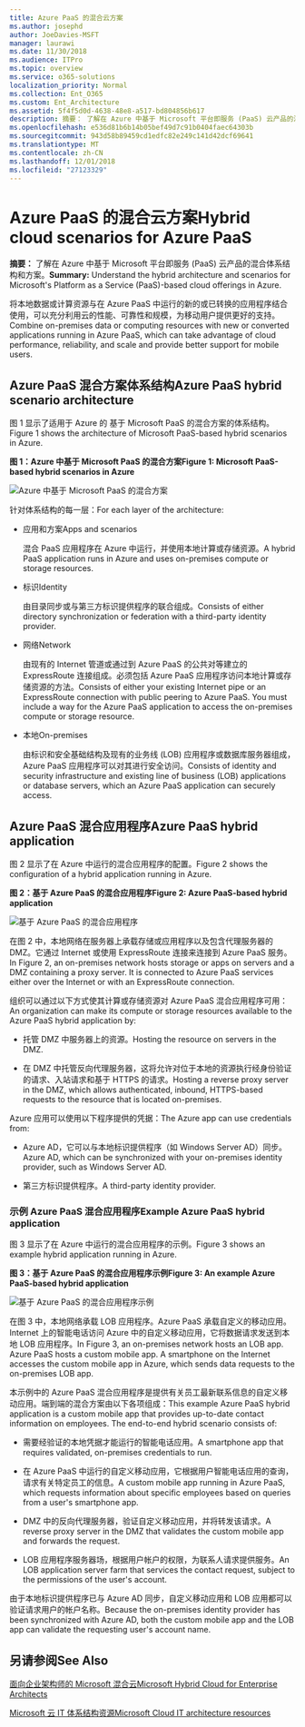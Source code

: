 ```yaml
---
title: Azure PaaS 的混合云方案
ms.author: josephd
author: JoeDavies-MSFT
manager: laurawi
ms.date: 11/30/2018
ms.audience: ITPro
ms.topic: overview
ms.service: o365-solutions
localization_priority: Normal
ms.collection: Ent_O365
ms.custom: Ent_Architecture
ms.assetid: 5f4f5d0d-4638-48e8-a517-bd804856b617
description: 摘要： 了解在 Azure 中基于 Microsoft 平台即服务 (PaaS) 云产品的混合体系结构和方案。
ms.openlocfilehash: e536d81b6b14b05bef49d7c91b0404faec64303b
ms.sourcegitcommit: 943d58b89459cd1edfc82e249c141d42dcf69641
ms.translationtype: MT
ms.contentlocale: zh-CN
ms.lasthandoff: 12/01/2018
ms.locfileid: "27123329"
---
```

# <a name="hybrid-cloud-scenarios-for-azure-paas"></a><span data-ttu-id="da31a-103">Azure PaaS 的混合云方案</span><span class="sxs-lookup"><span data-stu-id="da31a-103">Hybrid cloud scenarios for Azure PaaS</span></span>

 <span data-ttu-id="da31a-104">**摘要：** 了解在 Azure 中基于 Microsoft 平台即服务 (PaaS) 云产品的混合体系结构和方案。</span><span class="sxs-lookup"><span data-stu-id="da31a-104">**Summary:** Understand the hybrid architecture and scenarios for Microsoft's Platform as a Service (PaaS)-based cloud offerings in Azure.</span></span>
  
<span data-ttu-id="da31a-105">将本地数据或计算资源与在 Azure PaaS 中运行的新的或已转换的应用程序结合使用，可以充分利用云的性能、可靠性和规模，为移动用户提供更好的支持。</span><span class="sxs-lookup"><span data-stu-id="da31a-105">Combine on-premises data or computing resources with new or converted applications running in Azure PaaS, which can take advantage of cloud performance, reliability, and scale and provide better support for mobile users.</span></span> 
  
## <a name="azure-paas-hybrid-scenario-architecture"></a><span data-ttu-id="da31a-106">Azure PaaS 混合方案体系结构</span><span class="sxs-lookup"><span data-stu-id="da31a-106">Azure PaaS hybrid scenario architecture</span></span>

<span data-ttu-id="da31a-107">图 1 显示了适用于 Azure 的 基于 Microsoft PaaS 的混合方案的体系结构。</span><span class="sxs-lookup"><span data-stu-id="da31a-107">Figure 1 shows the architecture of Microsoft PaaS-based hybrid scenarios in Azure.</span></span>
  
<span data-ttu-id="da31a-108">**图 1：Azure 中基于 Microsoft PaaS 的混合方案**</span><span class="sxs-lookup"><span data-stu-id="da31a-108">**Figure 1: Microsoft PaaS-based hybrid scenarios in Azure**</span></span>

![Azure 中基于 Microsoft PaaS 的混合方案](media/Hybrid-Poster/Hybrid-Cloud-Stack-PaaS.png)
  
<span data-ttu-id="da31a-110">针对体系结构的每一层：</span><span class="sxs-lookup"><span data-stu-id="da31a-110">For each layer of the architecture:</span></span>
  
- <span data-ttu-id="da31a-111">应用和方案</span><span class="sxs-lookup"><span data-stu-id="da31a-111">Apps and scenarios</span></span>
    
    <span data-ttu-id="da31a-112">混合 PaaS 应用程序在 Azure 中运行，并使用本地计算或存储资源。</span><span class="sxs-lookup"><span data-stu-id="da31a-112">A hybrid PaaS application runs in Azure and uses on-premises compute or storage resources.</span></span>
    
- <span data-ttu-id="da31a-113">标识</span><span class="sxs-lookup"><span data-stu-id="da31a-113">Identity</span></span>
    
    <span data-ttu-id="da31a-114">由目录同步或与第三方标识提供程序的联合组成。</span><span class="sxs-lookup"><span data-stu-id="da31a-114">Consists of either directory synchronization or federation with a third-party identity provider.</span></span>
    
- <span data-ttu-id="da31a-115">网络</span><span class="sxs-lookup"><span data-stu-id="da31a-115">Network</span></span>
    
    <span data-ttu-id="da31a-p101">由现有的 Internet 管道或通过到 Azure PaaS 的公共对等建立的 ExpressRoute 连接组成。必须包括 Azure PaaS 应用程序访问本地计算或存储资源的方法。</span><span class="sxs-lookup"><span data-stu-id="da31a-p101">Consists of either your existing Internet pipe or an ExpressRoute connection with public peering to Azure PaaS. You must include a way for the Azure PaaS application to access the on-premises compute or storage resource.</span></span>
    
- <span data-ttu-id="da31a-118">本地</span><span class="sxs-lookup"><span data-stu-id="da31a-118">On-premises</span></span>
    
    <span data-ttu-id="da31a-119">由标识和安全基础结构及现有的业务线 (LOB) 应用程序或数据库服务器组成，Azure PaaS 应用程序可以对其进行安全访问。</span><span class="sxs-lookup"><span data-stu-id="da31a-119">Consists of identity and security infrastructure and existing line of business (LOB) applications or database servers, which an Azure PaaS application can securely access.</span></span>
    
## <a name="azure-paas-hybrid-application"></a><span data-ttu-id="da31a-120">Azure PaaS 混合应用程序</span><span class="sxs-lookup"><span data-stu-id="da31a-120">Azure PaaS hybrid application</span></span>

<span data-ttu-id="da31a-121">图 2 显示了在 Azure 中运行的混合应用程序的配置。</span><span class="sxs-lookup"><span data-stu-id="da31a-121">Figure 2 shows the configuration of a hybrid application running in Azure.</span></span>
  
<span data-ttu-id="da31a-122">**图 2：基于 Azure PaaS 的混合应用程序**</span><span class="sxs-lookup"><span data-stu-id="da31a-122">**Figure 2: Azure PaaS-based hybrid application**</span></span>

![基于 Azure PaaS 的混合应用程序](media/Hybrid-Poster/Hybrid-Cloud-Stack-PaaS-Apps.png)
  
<span data-ttu-id="da31a-p102">在图 2 中，本地网络在服务器上承载存储或应用程序以及包含代理服务器的 DMZ。它通过 Internet 或使用 ExpressRoute 连接来连接到 Azure PaaS 服务。</span><span class="sxs-lookup"><span data-stu-id="da31a-p102">In Figure 2, an on-premises network hosts storage or apps on servers and a DMZ containing a proxy server. It is connected to Azure PaaS services either over the Internet or with an ExpressRoute connection.</span></span>
  
<span data-ttu-id="da31a-126">组织可以通过以下方式使其计算或存储资源对 Azure PaaS 混合应用程序可用：</span><span class="sxs-lookup"><span data-stu-id="da31a-126">An organization can make its compute or storage resources available to the Azure PaaS hybrid application by:</span></span>
  
- <span data-ttu-id="da31a-127">托管 DMZ 中服务器上的资源。</span><span class="sxs-lookup"><span data-stu-id="da31a-127">Hosting the resource on servers in the DMZ.</span></span>
    
- <span data-ttu-id="da31a-128">在 DMZ 中托管反向代理服务器，这将允许对位于本地的资源执行经身份验证的请求、入站请求和基于 HTTPS 的请求。</span><span class="sxs-lookup"><span data-stu-id="da31a-128">Hosting a reverse proxy server in the DMZ, which allows authenticated, inbound, HTTPS-based requests to the resource that is located on-premises.</span></span>
    
<span data-ttu-id="da31a-129">Azure 应用可以使用以下程序提供的凭据：</span><span class="sxs-lookup"><span data-stu-id="da31a-129">The Azure app can use credentials from:</span></span>
  
- <span data-ttu-id="da31a-130">Azure AD，它可以与本地标识提供程序（如 Windows Server AD）同步。</span><span class="sxs-lookup"><span data-stu-id="da31a-130">Azure AD, which can be synchronized with your on-premises identity provider, such as Windows Server AD.</span></span>
    
- <span data-ttu-id="da31a-131">第三方标识提供程序。</span><span class="sxs-lookup"><span data-stu-id="da31a-131">A third-party identity provider.</span></span>
    
### <a name="example-azure-paas-hybrid-application"></a><span data-ttu-id="da31a-132">示例 Azure PaaS 混合应用程序</span><span class="sxs-lookup"><span data-stu-id="da31a-132">Example Azure PaaS hybrid application</span></span>

<span data-ttu-id="da31a-133">图 3 显示了在 Azure 中运行的混合应用程序的示例。</span><span class="sxs-lookup"><span data-stu-id="da31a-133">Figure 3 shows an example hybrid application running in Azure.</span></span>
  
<span data-ttu-id="da31a-134">**图 3：基于 Azure PaaS 的混合应用程序示例**</span><span class="sxs-lookup"><span data-stu-id="da31a-134">**Figure 3: An example Azure PaaS-based hybrid application**</span></span>

![基于 Azure PaaS 的混合应用程序示例](media/Hybrid-Poster/Hybrid-Cloud-Stack-PaaS-Apps-Ex.png)
  
<span data-ttu-id="da31a-p103">在图 3 中，本地网络承载 LOB 应用程序。Azure PaaS 承载自定义的移动应用。Internet 上的智能电话访问 Azure 中的自定义移动应用，它将数据请求发送到本地 LOB 应用程序。</span><span class="sxs-lookup"><span data-stu-id="da31a-p103">In Figure 3, an on-premises network hosts an LOB app. Azure PaaS hosts a custom mobile app. A smartphone on the Internet accesses the custom mobile app in Azure, which sends data requests to the on-premises LOB app.</span></span>
  
<span data-ttu-id="da31a-p104">本示例中的 Azure PaaS 混合应用程序是提供有关员工最新联系信息的自定义移动应用。端到端的混合方案由以下各项组成：</span><span class="sxs-lookup"><span data-stu-id="da31a-p104">This example Azure PaaS hybrid application is a custom mobile app that provides up-to-date contact information on employees. The end-to-end hybrid scenario consists of:</span></span>
  
- <span data-ttu-id="da31a-141">需要经验证的本地凭据才能运行的智能电话应用。</span><span class="sxs-lookup"><span data-stu-id="da31a-141">A smartphone app that requires validated, on-premises credentials to run.</span></span>
    
- <span data-ttu-id="da31a-142">在 Azure PaaS 中运行的自定义移动应用，它根据用户智能电话应用的查询，请求有关特定员工的信息。</span><span class="sxs-lookup"><span data-stu-id="da31a-142">A custom mobile app running in Azure PaaS, which requests information about specific employees based on queries from a user's smartphone app.</span></span>
    
- <span data-ttu-id="da31a-143">DMZ 中的反向代理服务器，验证自定义移动应用，并将转发该请求。</span><span class="sxs-lookup"><span data-stu-id="da31a-143">A reverse proxy server in the DMZ that validates the custom mobile app and forwards the request.</span></span>
    
- <span data-ttu-id="da31a-144">LOB 应用程序服务器场，根据用户帐户的权限，为联系人请求提供服务。</span><span class="sxs-lookup"><span data-stu-id="da31a-144">An LOB application server farm that services the contact request, subject to the permissions of the user's account.</span></span>
    
<span data-ttu-id="da31a-145">由于本地标识提供程序已与 Azure AD 同步，自定义移动应用和 LOB 应用都可以验证请求用户的帐户名称。</span><span class="sxs-lookup"><span data-stu-id="da31a-145">Because the on-premises identity provider has been synchronized with Azure AD, both the custom mobile app and the LOB app can validate the requesting user's account name.</span></span>
  
## <a name="see-also"></a><span data-ttu-id="da31a-146">另请参阅</span><span class="sxs-lookup"><span data-stu-id="da31a-146">See Also</span></span>

[<span data-ttu-id="da31a-147">面向企业架构师的 Microsoft 混合云</span><span class="sxs-lookup"><span data-stu-id="da31a-147">Microsoft Hybrid Cloud for Enterprise Architects</span></span>](microsoft-hybrid-cloud-for-enterprise-architects.md)
  
[<span data-ttu-id="da31a-148">Microsoft 云 IT 体系结构资源</span><span class="sxs-lookup"><span data-stu-id="da31a-148">Microsoft Cloud IT architecture resources</span></span>](microsoft-cloud-it-architecture-resources.md)

